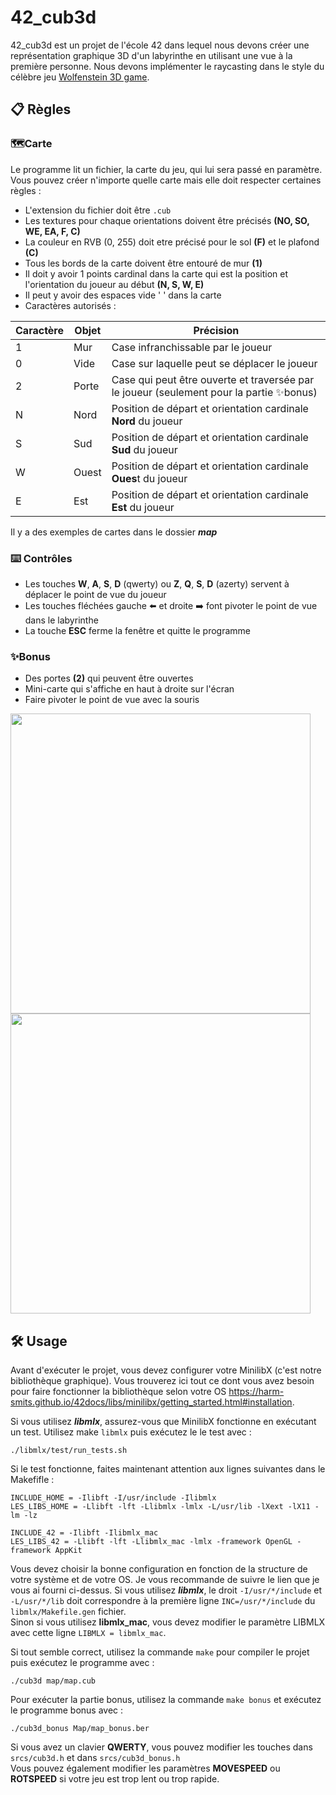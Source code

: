 # 42_cub3d
42_cub3d est un projet de l'école 42 dans lequel nous devons créer une représentation graphique 3D d'un labyrinthe en utilisant une vue à la première personne. Nous devons implémenter le raycasting dans le style du célèbre jeu [Wolfenstein 3D game](http://users.atw.hu/wolf3d/).   

## 📋 Règles

### 🗺️Carte
Le programme lit un fichier, la carte du jeu, qui lui sera passé en paramètre.  
Vous pouvez créer n'importe quelle carte mais elle doit respecter certaines règles :
 * L'extension du fichier doit être `.cub`
 * Les textures pour chaque orientations doivent être précisés **(NO, SO, WE, EA, F, C)**
 * La couleur en RVB (0, 255) doit etre précisé pour le sol **(F)** et le plafond **(C)**
 * Tous les bords de la carte doivent être entouré de mur **(1)**
 * Il doit y avoir 1 points cardinal dans la carte qui est la position et l'orientation du joueur au début **(N, S, W, E)**
 * Il peut y avoir des espaces vide ' ' dans la carte
 * Caractères autorisés :

| Caractère  | Objet  | Précision                                                                                 |
| ---------- | ------ | ----------------------------------------------------------------------------------------- |
| 1          | Mur    | Case infranchissable par le joueur                                                        |
| 0          | Vide   | Case sur laquelle peut se déplacer le joueur                                              |
| 2          | Porte  | Case qui peut être ouverte et traversée par le joueur (seulement pour la partie ✨bonus) |
| N          | Nord   | Position de départ et orientation cardinale **Nord** du joueur                            |
| S          | Sud    | Position de départ et orientation cardinale **Sud** du joueur                             |
| W          | Ouest  | Position de départ et orientation cardinale **Oues**t du joueur                           |
| E          | Est    | Position de départ et orientation cardinale **Est** du joueur                             |

Il y a des exemples de cartes dans le dossier ***map***

### ⌨️ Contrôles
* Les touches **W**, **A**, **S**, **D** (qwerty) ou **Z**, **Q**, **S**, **D** (azerty) servent à déplacer le point de vue du joueur
* Les touches fléchées gauche ⬅️ et droite ➡️ font pivoter le point de vue dans le labyrinthe
* La touche **ESC** ferme la fenêtre et quitte le programme

### ✨Bonus
* Des portes **(2)** qui peuvent être ouvertes
* Mini-carte qui s'affiche en haut à droite sur l'écran
* Faire pivoter le point de vue avec la souris

<img src="https://github.com/Ismerie/42_cub3d/blob/main/gif/preview_cub3d2.gif" width="480" />  <img src="https://github.com/Ismerie/42_cub3d/blob/main/gif/preview_cub3d.gif" width="480" />

## 🛠️ Usage
Avant d'exécuter le projet, vous devez configurer votre MinilibX (c'est notre bibliothèque graphique). Vous trouverez ici tout ce dont vous avez besoin pour faire fonctionner la bibliothèque selon votre OS <https://harm-smits.github.io/42docs/libs/minilibx/getting_started.html#installation>.

Si vous utilisez ***libmlx***, assurez-vous que MinilibX fonctionne en exécutant un test. Utilisez make ```libmlx``` puis exécutez le le test avec :
```
./libmlx/test/run_tests.sh
```

Si le test fonctionne, faites maintenant attention aux lignes suivantes dans le Makefifle :
```
INCLUDE_HOME = -Ilibft -I/usr/include -Ilibmlx
LES_LIBS_HOME = -Llibft -lft -Llibmlx -lmlx -L/usr/lib -lXext -lX11 -lm -lz

INCLUDE_42 = -Ilibft -Ilibmlx_mac
LES_LIBS_42 = -Llibft -lft -Llibmlx_mac -lmlx -framework OpenGL -framework AppKit
```
Vous devez choisir la bonne configuration en fonction de la structure de votre système et de votre OS. Je vous recommande de suivre le lien que je vous ai fourni ci-dessus. Si vous utilisez ***libmlx***, le droit ```-I/usr/*/include``` et ```-L/usr/*/lib``` doit correspondre à la première ligne ```INC=/usr/*/include``` du ```libmlx/Makefile.gen``` fichier.  
Sinon si vous utilisez **libmlx_mac**, vous devez modifier le paramètre LIBMLX avec cette ligne ```LIBMLX = libmlx_mac```.

Si tout semble correct, utilisez la commande ```make``` pour compiler le projet puis exécutez le programme avec :
```
./cub3d map/map.cub
```

Pour exécuter la partie bonus, utilisez la commande ```make bonus``` et exécutez le programme bonus avec :
```
./cub3d_bonus Map/map_bonus.ber
```
Si vous avez un clavier **QWERTY**, vous pouvez modifier les touches dans ```srcs/cub3d.h``` et dans ```srcs/cub3d_bonus.h```  
Vous pouvez également modifier les paramètres **MOVESPEED** ou **ROTSPEED** si votre jeu est trop lent ou trop rapide.
